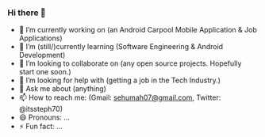 ### Hi there 👋

<!--
**sehumah/sehumah** is a ✨ _special_ ✨ repository because its `README.md` (this file) appears on your GitHub profile.
Here are some ideas to get you started:
-->


- 🔭 I’m currently working on (an Android Carpool Mobile Application & Job Applications)
- 🌱 I’m (still/)currently learning (Software Engineering & Android Development)
- 👯 I’m looking to collaborate on (any open source projects. Hopefully start one soon.)
- 🤔 I’m looking for help with (getting a job in the Tech Industry.)
- 💬 Ask me about (anything)
- 📫 How to reach me: (Gmail: sehumah07@gmail.com, Twitter: @itssteph70)
- 😄 Pronouns: ...
- ⚡ Fun fact: ...
